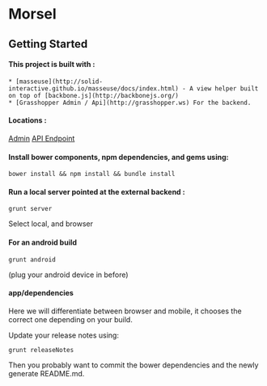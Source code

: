 # Morsel

## Getting Started

#### This project is built with :
    * [masseuse](http://solid-interactive.github.io/masseuse/docs/index.html) - A view helper built on top of [backbone.js](http://backbonejs.org/)
    * [Grasshopper Admin / Api](http://grasshopper.ws) For the backend.

#### Locations :
[Admin](http://morsel-backend.herokuapp.com/admin)
[API Endpoint](http://morsel-backend.herokuapp.com)


#### Install bower components, npm dependencies, and gems using:

```shell
bower install && npm install && bundle install
```

#### Run a local server pointed at the external backend :

```shell
grunt server
```

Select local, and browser

#### For an android build

```shell
grunt android
```

(plug your android device in before)

#### app/dependencies

Here we will differentiate between browser and mobile, it chooses the correct one depending on your build.



Update your release notes using:

```shell
grunt releaseNotes
```

Then you probably want to commit the bower dependencies and the newly generate README.md.
